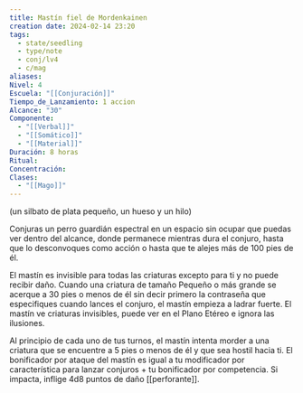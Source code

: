 ```yaml
---
title: Mastín fiel de Mordenkainen
creation date: 2024-02-14 23:20
tags:
  - state/seedling
  - type/note
  - conj/lv4
  - c/mag
aliases: 
Nivel: 4
Escuela: "[[Conjuración]]"
Tiempo_de_Lanzamiento: 1 accion
Alcance: "30"
Componente:
  - "[[Verbal]]"
  - "[[Somático]]"
  - "[[Material]]"
Duración: 8 horas
Ritual: 
Concentración: 
Clases:
  - "[[Mago]]"
---
```

(un silbato de plata pequeño, un hueso y un hilo)

Conjuras un perro guardián espectral en un espacio sin ocupar que puedas ver dentro del alcance, donde permanece mientras dura el conjuro, hasta que lo desconvoques como acción o hasta que te alejes más de 100 pies de él.

El mastín es invisible para todas las criaturas excepto para ti y no puede recibir daño. Cuando una criatura de tamaño Pequeño o más grande se acerque a 30 pies o menos de él sin decir primero la contraseña que especifiques cuando lances el conjuro, el mastín empieza a ladrar fuerte. El mastín ve criaturas invisibles, puede ver en el Plano Etéreo e ignora las ilusiones.

Al principio de cada uno de tus turnos, el mastín intenta morder a una criatura que se encuentre a 5 pies o menos de él y que sea hostil hacia ti. El bonificador por ataque del mastín es igual a tu modificador por característica para lanzar conjuros + tu bonificador por competencia. Si impacta, inflige 4d8 puntos de daño [[perforante]].
